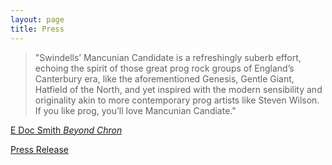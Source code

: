 ```yaml
---
layout: page
title: Press
---
```


 > "Swindells’ Mancunian Candidate is a refreshingly suberb effort, echoing the spirit of those great prog rock groups of England’s Canterbury era, like the aforementioned Genesis, Gentle Giant, Hatfield of the North, and yet inspired with the modern sensibility and originality akin to more contemporary prog artists like Steven Wilson. If you like prog, you’ll love Mancunian Candiate."

[E Doc Smith  *Beyond Chron*](http://www.beyondchron.org/matt-swindells-mancunian-candidate/)

[Press Release](img/press-release.pdf)
